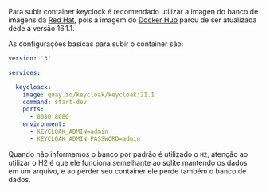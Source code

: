 Para subir container keyclock é recomendado utilizar a imagen do banco de imagens da [Red Hat](https://quay.io/repository/keycloak/keycloak), 
pois a imagem do [Docker Hub](https://hub.docker.com/r/jboss/keycloak/ ) parou de ser atualizada dede a versão 16.1.1. 

As configurações basicas para subir o container são:
``` yaml
version: '3'

services:

  keycloack: 
    image: quay.io/keycloak/keycloak:21.1
    command: start-dev
    ports:
      - 8080:8080
    environment:
      - KEYCLOAK_ADMIN=admin
      - KEYCLOAK_ADMIN_PASSWORD=admin
```

Quando não informamos o banco por padrão é utilizado o `H2`, atenção ao utilizar o H2 é que ele funciona semelhante ao sqlite mantendo os dados em um arquivo, e ao perder seu container ele perde também o banco de dados.